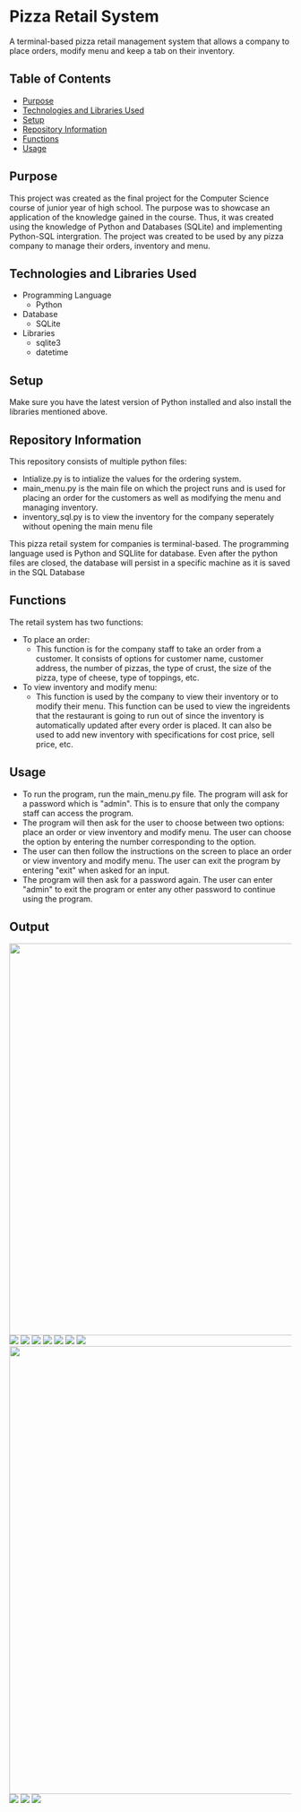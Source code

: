 # Pizza Retail System

A terminal-based pizza retail management system that allows a company to place orders, modify menu and keep a tab on their inventory.


## Table of Contents
- [Purpose](#purpose)
- [Technologies and Libraries Used](#technologies-and-libraries-used)
- [Setup](#setup)
- [Repository Information](#repository-information)
- [Functions](#functions)
- [Usage](#usage)


## Purpose
This project was created as the final project for the Computer Science course of junior year of high school. The purpose was to showcase an application of the knowledge gained in the course. Thus, it was created using the knowledge of Python and Databases (SQLite) and implementing Python-SQL intergration. The project was created to be used by any pizza company to manage their orders, inventory and menu.

## Technologies and Libraries Used
- Programming Language
  - Python
- Database
  - SQLite
- Libraries
  - sqlite3 
  - datetime


## Setup
Make sure you have the latest version of Python installed and also install the libraries mentioned above.


## Repository Information
This repository consists of multiple python files:
- Intialize.py is to intialize the values for the ordering system. 
- main_menu.py is the main file on which the project runs and is used for placing an order for the customers as well as modifying the menu and managing inventory.
- inventory_sql.py is to view the inventory for the company seperately without opening the main menu file


This pizza retail system for companies is terminal-based. The programming language used is Python and SQLlite for database. Even after the python files are closed, the database will persist in a specific machine as it is saved in the SQL Database


## Functions
The retail system has two functions:

- To place an order:
  - This function is for the company staff to take an order from a customer. It consists of options for customer name, customer address, the number of pizzas, the type of crust, the size of the pizza, type of cheese, type of toppings, etc.
- To view inventory and modify menu:
  - This function is used by the company to view their inventory or to modify their menu. This function can be used to view the ingreidents that the restaurant is going to run out of since the inventory is automatically updated after every order is placed. It can also be used to add new inventory with specifications for cost price, sell price, etc.


## Usage
- To run the program, run the main_menu.py file. The program will ask for a password which is "admin". This is to ensure that only the company staff can access the program. 
- The program will then ask for the user to choose between two options: place an order or view inventory and modify menu. The user can choose the option by entering the number corresponding to the option. 
- The user can then follow the instructions on the screen to place an order or view inventory and modify menu. The user can exit the program by entering "exit" when asked for an input. 
- The program will then ask for a password again. The user can enter "admin" to exit the program or enter any other password to continue using the program.


## Output

<img src="readme_images/pic1.png" width="700">

<img src="readme_images/pic2.png">

<img src="readme_images/pic3.png">

<img src="readme_images/pic4.png">

<img src="readme_images/pic5.png">

<img src="readme_images/pic6.png">

<img src="readme_images/pic7.png">

<img src="readme_images/pic8.png">

<img src="readme_images/pic9.png" width="800">

<img src="readme_images/pic10.png">

<img src="readme_images/pic11.png">

<img src="readme_images/pic12.png">

